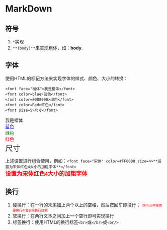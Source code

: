 # MarkDown

## 符号
1. `*`实现
2. `**(body)**`来实现粗体，如：**body**.

## 字体
使用HTML的标记方法来实现字体的样式、颜色、大小的转换：
```
<font face="楷体">我是楷体</font>
<font color=blue>蓝色</font>
<font color=#008000>绿色</font>
<font color=Red>红色</font>
<font size=5>尺寸</font>
```
<font face="楷体">我是楷体</font> <br>
<font color=blue>蓝色</font> <br>
<font color=#008000>绿色</font> <br>
<font color=Red>红色</font> <br>
<font size=5>尺寸</font> <br>

上述设置进行组合使用，例如：`<font face="宋体" color=#FF0000 size=4>**设置为宋体红色4大小的加粗字体**</font>` <br>
<font face="宋体" color=#FF0000 size=4>**设置为宋体红色4大小的加粗字体**</font>

## 换行
1. 硬换行：在一行的末尾加上两个以上的空格，然后按回车即换行； <font color=#FF0000 size=1.5>(Github中使用硬换行不会实现换行效果)</font> 
2. 软换行：在两行文本之间加上一个空行即可实现换行
3. 标签换行：使用HTML的换行标签`<br>`或`</br>`或`<br/>`